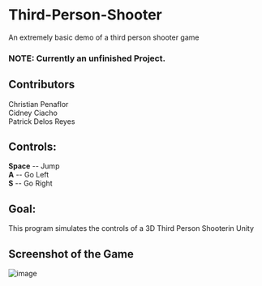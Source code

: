 # Third-Person-Shooter
An extremely basic demo of a third person shooter game 


### NOTE: Currently an unfinished Project.


## Contributors
Christian Penaflor <br />
Cidney Ciacho <br />
Patrick Delos Reyes


## Controls:
**Space** -- Jump <br />
**A** -- Go Left <br />
**S** -- Go Right <br />


## Goal:
This program simulates the controls of a 3D Third Person Shooterin Unity <br />





## Screenshot of the Game
![image](https://user-images.githubusercontent.com/42732095/180647529-d77e5dde-9091-4d48-84e5-2b6287eb058c.png)
